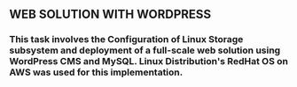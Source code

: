 ## WEB SOLUTION WITH WORDPRESS


### This task involves the Configuration of Linux Storage subsystem and deployment of a full-scale web solution using WordPress CMS and MySQL. Linux Distribution's RedHat OS on AWS was used for this implementation.


